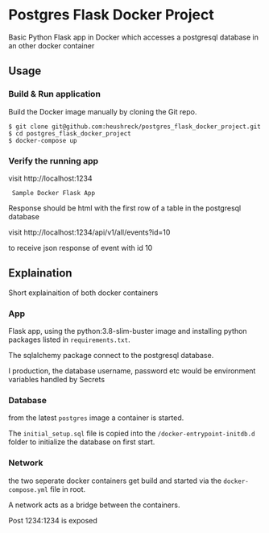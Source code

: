 # Postgres Flask Docker Project
Basic Python Flask app in Docker which accesses a postgresql database in an other docker container

## Usage
### Build & Run application
Build the Docker image manually by cloning the Git repo.
```
$ git clone git@github.com:heushreck/postgres_flask_docker_project.git
$ cd postgres_flask_docker_project
$ docker-compose up
```
### Verify the running app
visit http://localhost:1234
```
 Sample Docker Flask App
```
Response should be html with the first row of a table in the postgresql database

visit http://localhost:1234/api/v1/all/events?id=10 

to receive json response of event with id 10

## Explaination
Short explainaition of both docker containers

### App
Flask app, using the python:3.8-slim-buster image and installing python packages listed in `requirements.txt`.

The sqlalchemy package connect to the postgresql database.

I production, the database username, password etc would be environment variables handled by Secrets

### Database
from the latest `postgres` image a container is started. 

The `initial_setup.sql` file is copied into the `/docker-entrypoint-initdb.d` folder to initialize the database on first start.

### Network
the two seperate docker containers get build and started via the `docker-compose.yml` file in root.

A network acts as a bridge between the containers.

Post 1234:1234 is exposed

